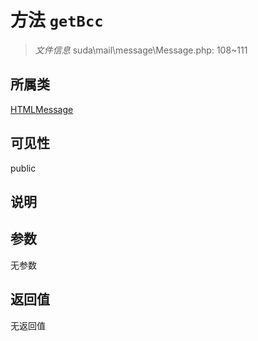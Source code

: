 # 方法 `getBcc`

> *文件信息* suda\mail\message\Message.php: 108~111

## 所属类 

[HTMLMessage](../HTMLMessage.md)

## 可见性

 public 

## 说明



## 参数


无参数


## 返回值

无返回值
